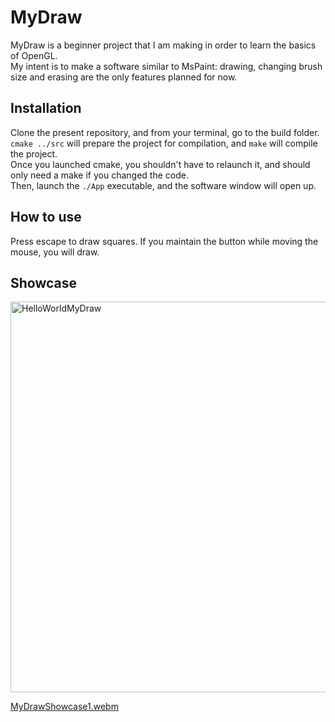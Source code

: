 # MyDraw
MyDraw is a beginner project that I am making in order to learn the basics of OpenGL.  
My intent is to make a software similar to MsPaint: drawing, changing brush size and erasing are the only features planned for now.  

## Installation
Clone the present repository, and from your terminal, go to the build folder.  
```cmake ../src``` will prepare the project for compilation, and ```make``` will compile the project.   
Once you launched cmake, you shouldn't have to relaunch it, and should only need a make if you changed the code.   
Then, launch the ```./App``` executable, and the software window will open up.

## How to use
Press escape to draw squares. If you maintain the button while moving the mouse, you will draw.   

## Showcase

<img width="808" height="625" alt="HelloWorldMyDraw" src="https://github.com/user-attachments/assets/76c5f85d-22af-464c-9464-27a083f2f490" />  

[MyDrawShowcase1.webm](https://github.com/user-attachments/assets/3f5da816-6691-40eb-b65a-4ac8b6ad2b12)

